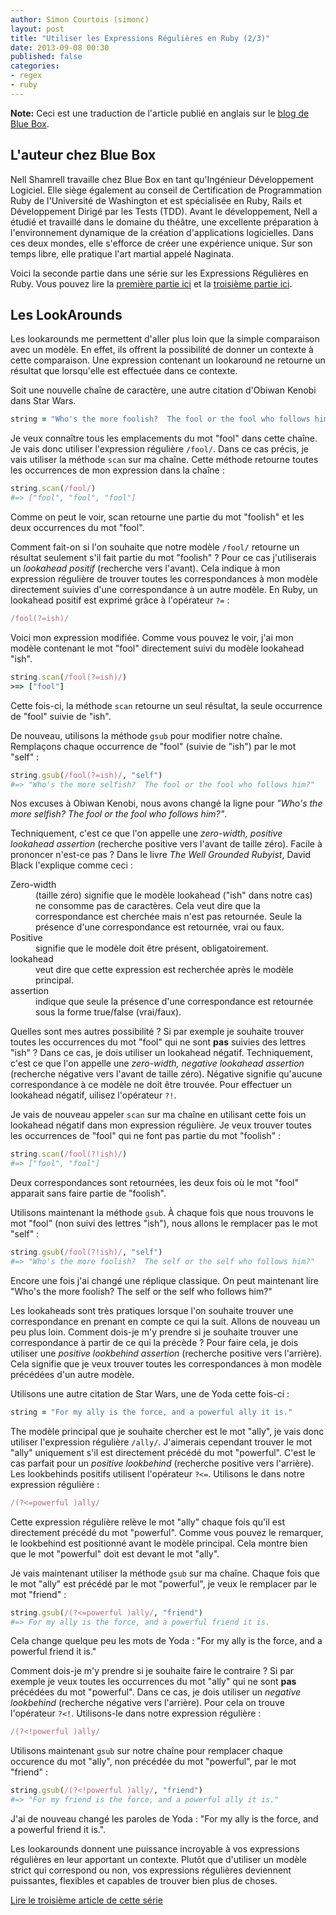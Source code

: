 ```yaml
---
author: Simon Courtois (simonc)
layout: post
title: "Utiliser les Expressions Régulières en Ruby (2/3)"
date: 2013-09-08 00:30
published: false
categories:
- regex
- ruby
---
```


**Note:** Ceci est une traduction de l'article publié en anglais sur le
[blog de Blue Box](http://www.bluebox.net/about/blog/2013/03/using-regular-expressions-in-ruby-part-2-of-3/).

<!-- more -->

## L'auteur chez Blue Box

Nell Shamrell travaille chez Blue Box en tant qu'Ingénieur Développement
Logiciel. Elle siège également au conseil de Certification de Programmation
Ruby de l'Université de Washington et est spécialisée en Ruby, Rails et
Développement Dirigé par les Tests (TDD). Avant le développement, Nell a étudié
et travaillé dans le domaine du théâtre, une excellente préparation à
l'environnement dynamique de la création d'applications logicielles. Dans ces
deux mondes, elle s'efforce de créer une expérience unique. Sur son temps
libre, elle pratique l'art martial appelé Naginata.

Voici la seconde partie dans une série sur les Expressions Régulières en Ruby.
Vous pouvez lire la
[première partie ici](/post/utiliser-les-expressions-regulieres-en-ruby-1-sur-3) et la
[troisième partie ici](/post/utiliser-les-expressions-regulieres-en-ruby-3-sur-3).

<!-- more -->

## Les LookArounds

Les lookarounds me permettent d'aller plus loin que la simple comparaison avec
un modèle. En effet, ils offrent la possibilité de donner un contexte à cette
comparaison. Une expression contenant un lookaround ne retourne un résultat que
lorsqu'elle est effectuée dans ce contexte.

Soit une nouvelle chaîne de caractère, une autre citation d'Obiwan Kenobi dans
Star Wars.

``` ruby
string = "Who's the more foolish?  The fool or the fool who follows him?"
```

Je veux connaître tous les emplacements du mot "fool" dans cette chaîne. Je vais
donc utiliser l'expression régulière `/fool/`. Dans ce cas précis, je vais
utiliser la méthode `scan` sur ma chaîne. Cette méthode retourne toutes les
occurrences de mon expression dans la chaîne :

``` ruby
string.scan(/fool/)
#=> ["fool", "fool", "fool"]
```

Comme on peut le voir, scan retourne une partie du mot "foolish" et les deux
occurrences du mot "fool".

Comment fait-on si l'on souhaite que notre modèle `/fool/` retourne un résultat
seulement s'il fait partie du mot "foolish" ? Pour ce cas j'utiliserais un
_lookahead positif_ (recherche vers l'avant). Cela indique à mon expression
régulière de trouver toutes les correspondances à mon modèle directement suivies
d'une correspondance à un autre modèle. En Ruby, un lookahead positif est
exprimé grâce à l'opérateur `?=` :

``` ruby
/fool(?=ish)/
```

Voici mon expression modifiée. Comme vous pouvez le voir, j'ai mon modèle
contenant le mot "fool" directement suivi du modèle lookahead "ish".

``` ruby
string.scan(/fool(?=ish)/)
>=> ["fool"]
```

Cette fois-ci, la méthode `scan` retourne un seul résultat, la seule occurrence
de "fool" suivie de "ish".

De nouveau, utilisons la méthode `gsub` pour modifier notre chaîne. Remplaçons
chaque occurrence de "fool" (suivie de "ish") par le mot "self" :

``` ruby
string.gsub(/fool(?=ish)/, "self")
#=> "Who's the more selfish?  The fool or the fool who follows him?"
```

Nos excuses à Obiwan Kenobi, nous avons changé la ligne pour _"Who's the more
selfish?  The fool or the fool who follows him?"_.

Techniquement, c'est ce que l'on appelle une _zero-width, positive lookahead
assertion_ (recherche positive vers l'avant de taille zéro). Facile à prononcer
n'est-ce pas ? Dans le livre _The Well Grounded Rubyist_, David Black
l'explique comme ceci :

<dl>
  <dt>Zero-width</dt>
  <dd>(taille zéro) signifie que le modèle lookahead ("ish" dans notre cas) ne
    consomme pas de caractères. Cela veut dire que la correspondance est
    cherchée mais n'est pas retournée. Seule la présence d'une correspondance
    est retournée, vrai ou faux.</dd>

  <dt>Positive</dt>
  <dd>signifie que le modèle doit être présent, obligatoirement.</dd>

  <dt>lookahead</dt>
  <dd>veut dire que cette expression est recherchée après le modèle
    principal.</dd>

  <dt>assertion</dt>
  <dd>indique que seule la présence d'une correspondance est retournée sous
    la forme true/false (vrai/faux).</dd>
</dl>

Quelles sont mes autres possibilité ? Si par exemple je souhaite trouver toutes
les occurrences du mot "fool" qui ne sont **pas** suivies des lettres "ish" ?
Dans ce cas, je dois utiliser un lookahead négatif. Techniquement, c'est ce que
l'on appelle une _zero-width, negative lookahead assertion_ (recherche négative
vers l'avant de taille zéro). Négative signifie qu'aucune correspondance à ce
modèle ne doit être trouvée. Pour effectuer un lookahead négatif, uilisez
l'opérateur `?!`.

Je vais de nouveau appeler `scan` sur ma chaîne en utilisant cette fois un
lookahead négatif dans mon expression régulière. Je veux trouver toutes les
occurrences de "fool" qui ne font pas partie du mot "foolish" :

``` ruby
string.scan(/fool(?!ish)/)
#=> ["fool", "fool"]
```

Deux correspondances sont retournées, les deux fois où le mot "fool" apparait
sans faire partie de "foolish".

Utilisons maintenant la méthode `gsub`. À chaque fois que nous
trouvons le mot "fool" (non suivi des lettres "ish"), nous allons le remplacer
pas le mot "self" :

``` ruby
string.gsub(/fool(?!ish)/, "self")
#=> "Who's the more foolish?  The self or the self who follows him?"
```
Encore une fois j'ai changé une réplique classique. On peut maintenant lire
"Who's the more foolish?  The self or the self who follows him?"

Les lookaheads sont très pratiques lorsque l'on souhaite trouver une
correspondance en prenant en compte ce qui la suit. Allons de nouveau un peu
plus loin. Comment dois-je m'y prendre si je souhaite trouver une correspondance
à partir de ce qui la précède ? Pour faire cela, je dois utiliser une _positive
lookbehind assertion_ (recherche positive vers l'arrière). Cela signifie que je
veux trouver toutes les correspondances à mon modèle précédées d'un autre
modèle.

Utilisons une autre citation de Star Wars, une de Yoda cette fois-ci :

``` ruby
string = "For my ally is the force, and a powerful ally it is."
```

The modèle principal que je souhaite chercher est le mot "ally", je vais donc
utiliser l'expression régulière `/ally/`. J'aimerais cependant trouver le mot
"ally" uniquement s'il est directement précédé du mot "powerful". C'est le cas
parfait pour un _positive lookbehind_ (recherche positive vers l'arrière). Les
lookbehinds positifs utilisent l'opérateur `?<=`. Utilisons le dans notre
expression régulière :

``` ruby
/(?<=powerful )ally/
```

Cette expression régulière relève le mot "ally" chaque fois qu'il est
directement précédé du mot "powerful". Comme vous pouvez le remarquer, le
lookbehind est positionné avant le modèle principal. Cela montre bien que le mot
"powerful" doit est devant le mot "ally".

Je vais maintenant utiliser la méthode `gsub` sur ma chaîne. Chaque fois que le
mot "ally" est précédé par le mot "powerful", je veux le remplacer par le mot
"friend" :

``` ruby
string.gsub(/(?<=powerful )ally/, "friend")
#=> For my ally is the force, and a powerful friend it is.
```

Cela change quelque peu les mots de Yoda : "For my ally is the force, and a
powerful friend it is."

Comment dois-je m'y prendre si je souhaite faire le contraire ? Si par exemple
je veux toutes les occurrences du mot "ally" qui ne sont **pas** précédées du
mot "powerful". Dans ce cas, je dois utiliser un _negative lookbehind_
(recherche négative vers l'arrière). Pour cela on trouve l'opérateur `?<!`.
Utilisons-le dans notre expression régulière :

``` ruby
/(?<!powerful )ally/
```

Utilisons maintenant `gsub` sur notre chaîne pour remplacer chaque occurence du
mot "ally", non précédée du mot "powerful", par le mot "friend" :

``` ruby
string.gsub(/(?<!powerful )ally/, "friend")
#=> "For my friend is the force, and a powerful ally it is."
```

J'ai de nouveau changé les paroles de Yoda : "For my ally is the force, and a
powerful friend it is.".

Les lookarounds donnent une puissance incroyable à vos expressions régulières en
leur apportant un contexte. Plutôt que d'utiliser un modèle strict qui
correspond ou non, vos expressions régulières deviennent puissantes, flexibles
et capables de trouver bien plus de choses.

[Lire le troisième article de cette série](/post/utiliser-les-expressions-regulieres-en-ruby-3-sur-3)
